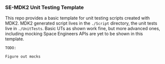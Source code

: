 ### SE-MDK2 Unit Testing Template

This repo provides a basic template for unit testing scripts created with MDK2. MDK2 generated script lives in the 
`./Script` directory, the unit tests live in `./UnitTests`. Basic UTs as shown work fine, but more advanced ones, 
including mocking Space Engineers APIs are yet to be shown in this template.

```
TODO:

Figure out mocks
```